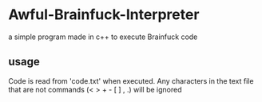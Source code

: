 # Awful-Brainfuck-Interpreter
a simple program made in c++ to execute Brainfuck code

## usage
Code is read from 'code.txt' when executed. Any characters in the text file that are not commands (< > + - \[ ] , .) will be ignored
